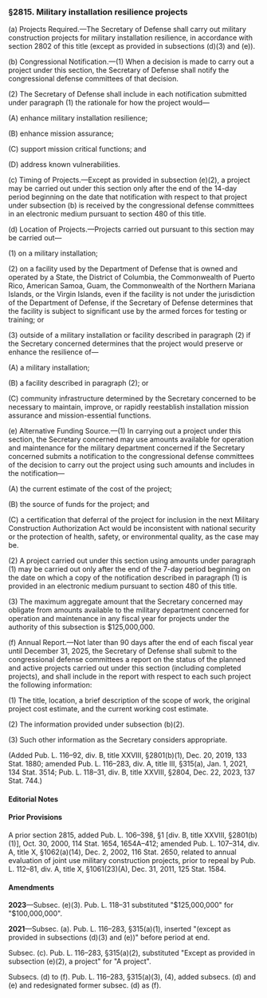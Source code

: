 ### §2815. Military installation resilience projects ###

(a) Projects Required.—The Secretary of Defense shall carry out military construction projects for military installation resilience, in accordance with section 2802 of this title (except as provided in subsections (d)(3) and (e)).

(b) Congressional Notification.—(1) When a decision is made to carry out a project under this section, the Secretary of Defense shall notify the congressional defense committees of that decision.

(2) The Secretary of Defense shall include in each notification submitted under paragraph (1) the rationale for how the project would—

(A) enhance military installation resilience;

(B) enhance mission assurance;

(C) support mission critical functions; and

(D) address known vulnerabilities.

(c) Timing of Projects.—Except as provided in subsection (e)(2), a project may be carried out under this section only after the end of the 14-day period beginning on the date that notification with respect to that project under subsection (b) is received by the congressional defense committees in an electronic medium pursuant to section 480 of this title.

(d) Location of Projects.—Projects carried out pursuant to this section may be carried out—

(1) on a military installation;

(2) on a facility used by the Department of Defense that is owned and operated by a State, the District of Columbia, the Commonwealth of Puerto Rico, American Samoa, Guam, the Commonwealth of the Northern Mariana Islands, or the Virgin Islands, even if the facility is not under the jurisdiction of the Department of Defense, if the Secretary of Defense determines that the facility is subject to significant use by the armed forces for testing or training; or

(3) outside of a military installation or facility described in paragraph (2) if the Secretary concerned determines that the project would preserve or enhance the resilience of—

(A) a military installation;

(B) a facility described in paragraph (2); or

(C) community infrastructure determined by the Secretary concerned to be necessary to maintain, improve, or rapidly reestablish installation mission assurance and mission-essential functions.

(e) Alternative Funding Source.—(1) In carrying out a project under this section, the Secretary concerned may use amounts available for operation and maintenance for the military department concerned if the Secretary concerned submits a notification to the congressional defense committees of the decision to carry out the project using such amounts and includes in the notification—

(A) the current estimate of the cost of the project;

(B) the source of funds for the project; and

(C) a certification that deferral of the project for inclusion in the next Military Construction Authorization Act would be inconsistent with national security or the protection of health, safety, or environmental quality, as the case may be.

(2) A project carried out under this section using amounts under paragraph (1) may be carried out only after the end of the 7-day period beginning on the date on which a copy of the notification described in paragraph (1) is provided in an electronic medium pursuant to section 480 of this title.

(3) The maximum aggregate amount that the Secretary concerned may obligate from amounts available to the military department concerned for operation and maintenance in any fiscal year for projects under the authority of this subsection is $125,000,000.

(f) Annual Report.—Not later than 90 days after the end of each fiscal year until December 31, 2025, the Secretary of Defense shall submit to the congressional defense committees a report on the status of the planned and active projects carried out under this section (including completed projects), and shall include in the report with respect to each such project the following information:

(1) The title, location, a brief description of the scope of work, the original project cost estimate, and the current working cost estimate.

(2) The information provided under subsection (b)(2).

(3) Such other information as the Secretary considers appropriate.

(Added Pub. L. 116–92, div. B, title XXVIII, §2801(b)(1), Dec. 20, 2019, 133 Stat. 1880; amended Pub. L. 116–283, div. A, title III, §315(a), Jan. 1, 2021, 134 Stat. 3514; Pub. L. 118–31, div. B, title XXVIII, §2804, Dec. 22, 2023, 137 Stat. 744.)

#### **Editorial Notes** ####

#### Prior Provisions ####

A prior section 2815, added Pub. L. 106–398, §1 [div. B, title XXVIII, §2801(b)(1)], Oct. 30, 2000, 114 Stat. 1654, 1654A–412; amended Pub. L. 107–314, div. A, title X, §1062(a)(14), Dec. 2, 2002, 116 Stat. 2650, related to annual evaluation of joint use military construction projects, prior to repeal by Pub. L. 112–81, div. A, title X, §1061(23)(A), Dec. 31, 2011, 125 Stat. 1584.

#### Amendments ####

**2023**—Subsec. (e)(3). Pub. L. 118–31 substituted "$125,000,000" for "$100,000,000".

**2021**—Subsec. (a). Pub. L. 116–283, §315(a)(1), inserted "(except as provided in subsections (d)(3) and (e))" before period at end.

Subsec. (c). Pub. L. 116–283, §315(a)(2), substituted "Except as provided in subsection (e)(2), a project" for "A project".

Subsecs. (d) to (f). Pub. L. 116–283, §315(a)(3), (4), added subsecs. (d) and (e) and redesignated former subsec. (d) as (f).